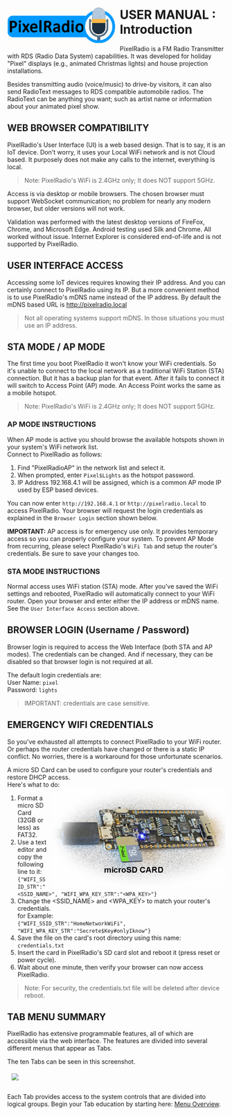 # <img style="padding-right: 10px; padding-bottom: 5px;" align="left" src="../Images/RadioLogo300.gif" width="250">

# USER MANUAL : Introduction

PixelRadio is a FM Radio Transmitter with RDS (Radio Data System) capabilities. It was developed for holiday "Pixel" displays (e.g., animated Christmas lights) and house projection installations.

Besides transmitting audio (voice/music) to drive-by visitors, it can also send RadioText messages to RDS compatible automobile radios.
The RadioText can be anything you want; such as artist name or information about your animated pixel show.

## WEB BROWSER COMPATIBILITY

PixelRadio's User Interface (UI) is a web based design.
That is to say, it is an IoT device.
Don't worry, it uses your Local WiFi network and is not Cloud based.
It purposely does not make any calls to the internet, everything is local.

>Note: PixelRadio's WiFi is 2.4GHz only; It does NOT support 5GHz.

Access is via desktop or mobile browsers. The chosen browser must support WebSocket communication;
no problem for nearly any modern browser, but older versions will not work.

Validation was performed with the latest desktop versions of FireFox, Chrome, and Microsoft Edge.
Android testing used Silk and Chrome.
All worked without issue.
Internet Explorer is considered end-of-life and is not supported by PixelRadio.

## USER INTERFACE ACCESS

Accessing some IoT devices requires knowing their IP address.
And you can certainly connect to PixelRadio using its IP.
But a more convenient method is to use PixelRadio's mDNS name instead of the IP address.
By default the mDNS based URL is http://pixelradio.local

>Not all operating systems support mDNS. In those situations you must use an IP address.

## STA MODE / AP MODE

The first time you boot PixelRadio it won't know your WiFi credentials.
So it's unable to connect to the local network as a traditional WiFi Station (STA) connection.
But it has a backup plan for that event.
After it fails to connect it will switch to Access Point (AP) mode.
An Access Point works the same as a mobile hotspot.

>Note: PixelRadio's WiFi is 2.4GHz only; It does NOT support 5GHz.

### AP MODE INSTRUCTIONS
When AP mode is active you should browse the available hotspots shown in your system's WiFi network list.\
Connect to PixelRadio as follows:
1. Find "PixelRadioAP" in the network list and select it.
2. When prompted, enter ``Pixel$Lights`` as the hotspot password.
3. IP Address 192.168.4.1 will be assigned, which is a common AP mode IP used by ESP based devices.

You can now enter ``http://192.168.4.1`` or ``http://pixelradio.local`` to access PixelRadio.
Your browser will request the login credentials as explained in the ``Browser Login`` section shown below.

**IMPORTANT:** AP access is for emergency use only.
It provides temporary access so you can properly configure your system.
To prevent AP Mode from recurring, please select PixelRadio's ``WiFi Tab`` and setup the router's credentials.
Be sure to save your changes too.

### STA MODE INSTRUCTIONS
Normal access uses WiFi station (STA) mode.
After you've saved the WiFi settings and rebooted, PixelRadio will automatically connect to your WiFi router.
Open your browser and enter either the IP address or mDNS name.
See the ``User Interface Access`` section above.

## BROWSER LOGIN (Username / Password)
Browser login is required to access the Web Interface (both STA and AP modes).
The credentials can be changed.
And if necessary, they can be disabled so that browser login is not required at all.

The default login credentials are:\
User Name: ``pixel``\
Password: ``lights``
> IMPORTANT: credentials are case sensitive.

## EMERGENCY WIFI CREDENTIALS

So you've exhausted all attempts to connect PixelRadio to your WiFi router.
Or perhaps the router credentials have changed or there is a static IP conflict.
No worries, there is a workaround for those unfortunate scenarios.

A micro SD Card can be used to configure your router's credentials and restore DHCP access.\
Here's what to do:
<span>
<img style="padding-left: 10px; padding-bottom: 5px;" align="right" src="../Images/microSD1.png" width="400">

1. Format a micro SD Card (32GB or less) as FAT32.
2. Use a text editor and copy the following line to it:\
```{"WIFI_SSID_STR":"<SSID_NAME>", "WIFI_WPA_KEY_STR":"<WPA_KEY>"}```
3. Change the <SSID_NAME> and <WPA_KEY> to match your router's credentials.\
for Example:\
``{"WIFI_SSID_STR":"HomeNetworkWiFi", "WIFI_WPA_KEY_STR":"Secrete$Key#onlyIknow"}``
4. Save the file on the card's root directory using this name:\
```credentials.txt```
5. Insert the card in PixelRadio's SD card slot and reboot it (press reset or power cycle).
6. Wait about one minute, then verify your browser can now access PixelRadio.
>Note: For security, the credentials.txt file will be deleted after device reboot.
</span>

## TAB MENU SUMMARY

<span>PixelRadio has extensive programmable features, all of which are accessible via the web interface.
The features are divided into several different menus that appear as Tabs.

The ten Tabs can be seen in this screenshot.</span>

<img style="padding-left: 10px; padding-top: 5px; padding-bottom: 15px;" align="center" src="../Images/aboutTab1_400.png" width="350">

Each Tab provides access to the system controls that are divided into logical groups.
Begin your Tab education by starting here: [Menu Overview](./Overview.md).
